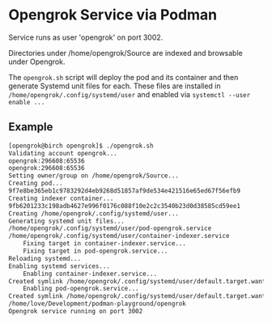 # Opengrok Service via Podman

Service runs as user 'opengrok' on port 3002.

Directories under /home/opengrok/Source are indexed and browsable under Opengrok.

The `opengrok.sh` script will deploy the pod and its container and then generate Systemd unit files for each.  These files are installed in `/home/opengrok/.config/systemd/user` and enabled via `systemctl --user enable ...`

## Example

```bash
[opengrok@birch opengrok]$ ./opengrok.sh 
Validating account opengrok...
opengrok:296608:65536
opengrok:296608:65536
Setting owner/group on /home/opengrok/Source...
Creating pod...
9f7e8be365eb1c9783292d4eb9268d51857af9de534e421516e65ed67f56efb9
Creating indexer container...
9fb6201233c198adb4627e996f0176c088f10e2c2c3540b23d0d38585cd59ee1
Creating /home/opengrok/.config/systemd/user...
Generating systemd unit files...
/home/opengrok/.config/systemd/user/pod-opengrok.service
/home/opengrok/.config/systemd/user/container-indexer.service
    Fixing target in container-indexer.service...
    Fixing target in pod-opengrok.service...
Reloading systemd...
Enabling systemd services...
    Enabling container-indexer.service...
Created symlink /home/opengrok/.config/systemd/user/default.target.wants/container-indexer.service → /home/opengrok/.config/systemd/user/container-indexer.service.
    Enabling pod-opengrok.service...
Created symlink /home/opengrok/.config/systemd/user/default.target.wants/pod-opengrok.service → /home/opengrok/.config/systemd/user/pod-opengrok.service.
/home/love/Development/podman-playground/opengrok
Opengrok service running on port 3002
```
